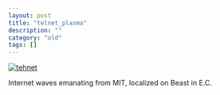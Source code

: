 ```yaml
---
layout: post
title: "telnet_plasma"
description: ""
category: "old"
tags: []
---
```



[![tehnet](http://www.hackniac.com/blog/wp-content/uploads/2013/01/tehnet.png)](http://www.hackniac.com/blog/?attachment_id=1505)

Internet waves emanating from MIT, localized on Beast in E.C.
